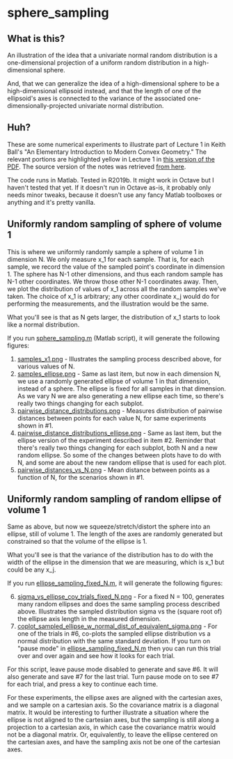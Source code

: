 # sphere_sampling

## What is this?

An illustration of the idea that a univariate normal random distribution is a one-dimensional projection of a uniform random distribution in a high-dimensional sphere.

And, that we can generalize the idea of a high-dimensional sphere to be a high-dimensional ellipsoid instead, and that the length of one of the ellipsoid's axes is connected to the variance of the associated one-dimensionally-projected univariate normal distribution.

## Huh?

These are some numerical experiments to illustrate part of Lecture 1 in Keith Ball's "An Elementary Introduction to Modern Convex Geometry."  The relevant portions are highlighted yellow in Lecture 1 in [this version of the PDF](ball.pdf).  The source version of the notes was retrieved [from here](http://library.msri.org/books/Book31/files/ball.pdf).

The code runs in Matlab. Tested in R2019b. It might work in Octave but I haven't tested that yet. If it doesn't run in Octave as-is, it probably only needs minor tweaks, because it doesn't use any fancy Matlab toolboxes or anything and it's pretty vanilla.

## Uniformly random sampling of sphere of volume 1

This is where we uniformly randomly sample a sphere of volume 1 in dimension N.  We only measure x_1 for each sample.  That is, for each sample, we record the value of the sampled point's coordinate in dimension 1. The sphere has N-1 other dimensions, and thus each random sample has N-1 other coordinates. We throw those other N-1 coordinates away. Then, we plot the distribution of values of x_1 across all the random samples we've taken.  The choice of x_1 is arbitrary; any other coordinate x_j would do for performing the measurements, and the illustration would be the same.

What you'll see is that as N gets larger, the distribution of x_1 starts to look like a normal distribution.

If you run [sphere_sampling.m](sphere_sampling.m) (Matlab script), it will generate the following figures:

1. [samples_x1.png](samples_x1.png) - Illustrates the sampling process described above, for various values of N.
2. [samples_ellipse.png](samples_ellipse.png) - Same as last item, but now in each dimension N, we use a randomly generated ellipse of volume 1 in that dimension, instead of a sphere. The ellipse is fixed for all samples in that dimension. As we vary N we are also generating a new ellipse each time, so there's really two things changing for each subplot.
3. [pairwise_distance_distributions.png](pairwise_distance_distributions.png) - Measures distribution of pairwise distances between points for each value N, for same experiments shown in #1.
4. [pairwise_distance_distributions_ellipse.png](pairwise_distance_distributions_ellipse.png) - Same as last item, but the ellipse version of the experiment described in item #2. Reminder that there's really two things changing for each subplot, both N and a new random ellipse. So some of the changes between plots have to do with N, and some are about the new random ellipse that is used for each plot.
5. [pairwise_distances_vs_N.png](pairwise_distances_vs_N.png) - Mean distance between points as a function of N, for the scenarios shown in #1.

## Uniformly random sampling of random ellipse of volume 1

Same as above, but now we squeeze/stretch/distort the sphere into an ellipse, still of volume 1.  The length of the axes are randomly generated but constrained so that the volume of the ellipse is 1.

What you'll see is that the variance of the distribution has to do with the width of the ellipse in the dimension that we are measuring, which is x_1 but could be any x_j. 

If you run [ellipse_sampling_fixed_N.m](ellipse_sampling_fixed_N.m), it will generate the following figures:

6. [sigma_vs_ellipse_cov_trials_fixed_N.png](sigma_vs_ellipse_cov_trials_fixed_N.png) - For a fixed N = 100, generates many random ellipses and does the same sampling process described above. Illustrates the sampled distribution sigma vs the (square root of) the ellipse axis length in the measured dimension.
7. [coplot_sampled_ellipse_w_normal_dist_of_equivalent_sigma.png](coplot_sampled_ellipse_w_normal_dist_of_equivalent_sigma.png) - For one of the trials in #6, co-plots the sampled ellipse distribution vs a normal distribution with the same standard deviation. If you turn on "pause mode" in [ellipse_sampling_fixed_N.m](ellipse_sampling_fixed_N.m) then you can run this trial over and over again and see how it looks for each trial.

For this script, leave pause mode disabled to generate and save #6.  It will also generate and save #7 for the last trial.  Turn pause mode on to see #7 for each trial, and press a key to continue each time.

For these experiments, the ellipse axes are aligned with the cartesian axes, and we sample on a cartesian axis. So the covariance matrix is a diagonal matrix. It would be interesting to further illustrate a situation where the ellipse is not aligned to the cartesian axes, but the sampling is still along a projection to a cartesian axis, in which case the covariance matrix would not be a diagonal matrix. Or, equivalently, to leave the ellipse centered on the cartesian axes, and have the sampling axis not be one of the cartesian axes.
